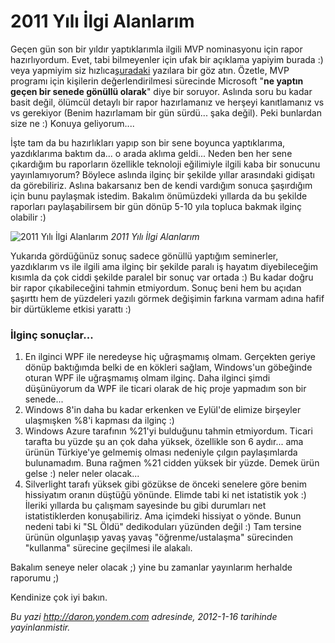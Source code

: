 # 2011 Yılı İlgi Alanlarım 

Geçen gün son bir yıldır yaptıklarımla ilgili MVP nominasyonu için rapor
hazırlıyordum. Evet, tabi bilmeyenler için ufak bir açıklama yapiyim
burada :) veya yapmiyim siz
hızlıca[şuradaki](http://daron.yondem.com/tr/search/MVP) yazılara bir
göz atın. Özetle, MVP programı için kişilerin değerlendirilmesi
sürecinde Microsoft "**ne yaptın geçen bir senede gönüllü olarak**" diye
bir soruyor. Aslında soru bu kadar basit değil, ölümcül detaylı bir
rapor hazırlamanız ve herşeyi kanıtlamanız vs vs gerekiyor (Benim
hazırlamam bir gün sürdü... şaka değil). Peki bunlardan size ne :)
Konuya geliyorum....

İşte tam da bu hazırlıkları yapıp son bir sene boyunca yaptıklarıma,
yazdıklarıma baktım da... o arada aklıma geldi... Neden ben her sene
çıkardığım bu raporların özellikle teknoloji eğilimiyle ilgili kaba bir
sonucunu yayınlamıyorum? Böylece aslında ilginç bir şekilde yıllar
arasındaki gidişatı da görebiliriz. Aslına bakarsanız ben de kendi
vardığım sonuca şaşırdığım için bunu paylaşmak istedim. Bakalım
önümüzdeki yıllarda da bu şekilde raporları paylaşabilirsem bir gün
dönüp 5-10 yıla topluca bakmak ilginç olabilir :)

![2011 Yılı İlgi
Alanlarım](../media/2011_Yili_Ilgi_Alanlarim/2011_rapor.jpg)
*2011 Yılı İlgi Alanlarım*

Yukarıda gördüğünüz sonuç sadece gönüllü yaptığım seminerler,
yazdıklarım vs ile ilgili ama ilginç bir şekilde paralı iş hayatım
diyebileceğim kısımla da çok ciddi şekilde paralel bir sonuç var ortada
:) Bu kadar doğru bir rapor çıkabileceğini tahmin etmiyordum. Sonuç beni
hem bu açıdan şaşırttı hem de yüzdeleri yazılı görmek değişimin farkına
varmam adına hafif bir dürtükleme etkisi yarattı :)

### İlginç sonuçlar...  

1.  En ilginci WPF ile neredeyse hiç uğraşmamış olmam. Gerçekten geriye
    dönüp baktığımda belki de en kökleri sağlam, Windows'un göbeğinde
    oturan WPF ile uğraşmamış olmam ilginç. Daha ilginci şimdi
    düşünüyorum da WPF ile ticari olarak de hiç proje yapmadım son bir
    senede...
2.  Windows 8'in daha bu kadar erkenken ve Eylül'de elimize birşeyler
    ulaşmışken %8'i kapması da ilginç :)
3.  Windows Azure tarafının %21'yi bulduğunu tahmin etmiyordum. Ticari
    tarafta bu yüzde şu an çok daha yüksek, özellikle son 6 aydır... ama
    ürünün Türkiye'ye gelmemiş olması nedeniyle çılgın paylaşımlarda
    bulunamadım. Buna rağmen %21 cidden yüksek bir yüzde. Demek ürün
    gelse :) neler neler olacak...
4.  Silverlight tarafı yüksek gibi gözükse de önceki senelere göre benim
    hissiyatım oranın düştüğü yönünde. Elimde tabi ki net istatistik yok
    :) İleriki yıllarda bu çalışmam sayesinde bu gibi durumları net
    istatistiklerden konuşabiliriz. Ama içimdeki hissiyat o yönde. Bunun
    nedeni tabi ki "SL Öldü" dedikoduları yüzünden değil :) Tam tersine
    ürünün olgunlaşıp yavaş yavaş "öğrenme/ustalaşma" sürecinden
    "kullanma" sürecine geçilmesi ile alakalı.

Bakalım seneye neler olacak ;) yine bu zamanlar yayınlarım herhalde
raporumu ;)

Kendinize çok iyi bakın.


*Bu yazi http://daron.yondem.com adresinde, 2012-1-16 tarihinde yayinlanmistir.*